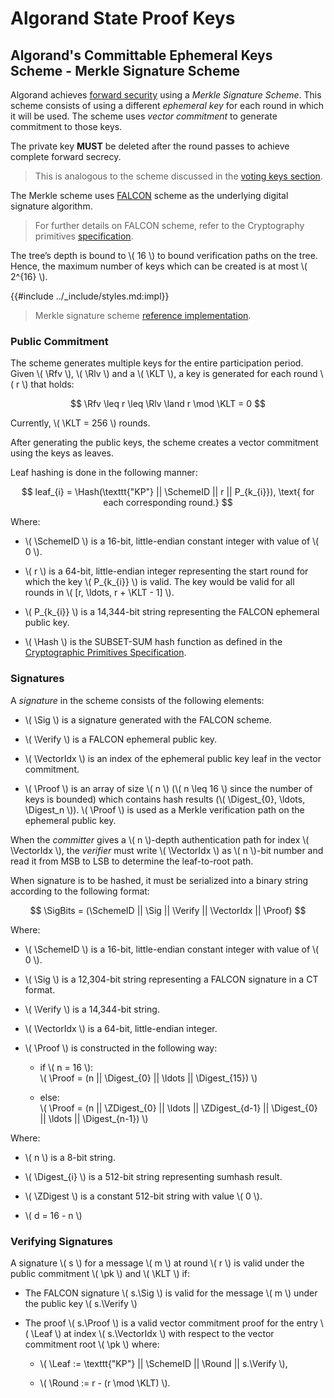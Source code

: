 $$
\newcommand \Rfv {\mathrm{FirstValidRound}}
\newcommand \Rlv {\mathrm{LastValidRound}}
\newcommand \KLT {\mathrm{KeyLifeTime}}
\newcommand \Hash {\mathrm{Hash}}
\newcommand \SchemeID {\mathrm{SchemeID}}
\newcommand \Sig {\mathrm{Signature}}
\newcommand \Verify {\mathrm{VerifyingKey}}
\newcommand \VectorIdx {\mathrm{VectorIndex}}
\newcommand \Proof {\mathrm{Proof}}
\newcommand \Digest {\mathrm{Digest}}
\newcommand \ZDigest {\mathrm{Zero}\Digest}
\newcommand \SigBits {\Sig\mathrm{BitString}}
\newcommand \pk {\mathrm{pk}}
\newcommand \Leaf {\mathrm{Leaf}}
\newcommand \Round {\mathrm{Round}}
$$

# Algorand State Proof Keys

## Algorand's Committable Ephemeral Keys Scheme - Merkle Signature Scheme

Algorand achieves [forward security](https://en.wikipedia.org/wiki/Forward_secrecy)
using a _Merkle Signature Scheme_. This scheme consists of using a different _ephemeral
key_ for each round in which it will be used. The scheme uses _vector commitment_
to generate commitment to those keys. 

The private key **MUST** be deleted after the round passes to achieve complete forward
secrecy.

> This is analogous to the scheme discussed in the [voting keys section](./keys-participation.md).

The Merkle scheme uses [FALCON](https://falcon-sign.info/) scheme as the underlying
digital signature algorithm.

> For further details on FALCON scheme, refer to the Cryptography primitives [specification](../crypto/crypto.md#falcon).

The tree’s depth is bound to \\( 16 \\) to bound verification paths on the tree.
Hence, the maximum number of keys which can be created is at most \\( 2^{16} \\).

{{#include ../_include/styles.md:impl}}
> Merkle signature scheme [reference implementation](https://github.com/algorand/go-algorand/blob/b6e5bcadf0ad3861d4805c51cbf3f695c38a93b7/crypto/merklesignature/merkleSignatureScheme.go).

### Public Commitment

The scheme generates multiple keys for the entire participation period. Given
\\( \Rfv \\), \\( \Rlv \\) and a \\( \KLT \\), a key is generated for each round
\\( r \\) that holds:

$$
\Rfv \leq r \leq \Rlv \land r \mod \KLT = 0
$$

Currently, \\( \KLT = 256 \\) rounds.

After generating the public keys, the scheme creates a vector commitment using the
keys as leaves.

Leaf hashing is done in the following manner:

$$
leaf_{i} = \Hash(\texttt{"KP"} || \SchemeID || r || P_{k_{i}}), \text{ for each corresponding round.}
$$

Where:

- \\( \SchemeID \\) is a 16-bit, little-endian constant integer with value of \\( 0 \\).

- \\( r \\) is a 64-bit, little-endian integer representing the start round for which
the key \\( P_{k_{i}} \\) is valid. The key would be valid for all rounds in
\\( [r, \ldots, r + \KLT - 1] \\).

- \\( P_{k_{i}} \\) is a 14,344-bit string representing the FALCON ephemeral public key.

- \\( \Hash \\) is the SUBSET-SUM hash function as defined in the [Cryptographic Primitives Specification](../crypto/crypto-overview.md).

### Signatures

A _signature_ in the scheme consists of the following elements: 

- \\( \Sig \\) is a signature generated with the FALCON scheme.

- \\( \Verify \\) is a FALCON ephemeral public key.

- \\( \VectorIdx \\) is an index of the ephemeral public key leaf in the vector
commitment.

- \\( \Proof \\) is an array of size \\( n \\) (\\( n \leq 16 \\) since the number
of keys is bounded) which contains hash results (\\( \Digest_{0}, \ldots, \Digest_n \\)).
\\( \Proof \\) is used as a Merkle verification path on the ephemeral public key. 

When the _committer_ gives a \\( n \\)-depth authentication path for index \\( \VectorIdx \\),
the _verifier_ must write \\( \VectorIdx \\) as \\( n \\)-bit number and read it
from MSB to LSB to determine the leaf-to-root path.

When signature is to be hashed, it must be serialized into a binary string according
to the following format:

$$
\SigBits = (\SchemeID || \Sig || \Verify || \VectorIdx || \Proof)
$$

Where:

- \\( \SchemeID \\) is a 16-bit, little-endian constant integer with value of \\( 0 \\).

- \\( \Sig \\) is a 12,304-bit string representing a FALCON signature in a CT format.

- \\( \Verify \\) is a 14,344-bit string.

- \\( \VectorIdx \\) is a 64-bit, little-endian integer.

- \\( \Proof \\) is constructed in the following way:

  - if \\( n = 16 \\):\
    \\( \Proof = (n || \Digest_{0} || \ldots || \Digest_{15}) \\)

  - else:\
    \\( \Proof = (n || \ZDigest_{0} || \ldots || \ZDigest_{d-1} || \Digest_{0} || \ldots || \Digest_{n-1}) \\)

Where:

- \\( n \\) is a 8-bit string.

- \\( \Digest_{i} \\) is a 512-bit string representing sumhash result.

- \\( \ZDigest \\) is a constant 512-bit string with value \\( 0 \\).

- \\( d = 16 - n \\)

### Verifying Signatures

A signature \\( s \\) for a message \\( m \\) at round \\( r \\) is valid under
the public commitment \\( \pk \\) and \\( \KLT \\) if:

- The FALCON signature \\( s.\Sig \\) is valid for the message \\( m \\) under the
public key \\( s.\Verify \\)

- The proof \\( s.\Proof \\) is a valid vector commitment proof for the entry \\( \Leaf \\)
at index \\( s.\VectorIdx \\) with respect to the vector commitment root \\( \pk \\)
where:

  - \\( \Leaf := \texttt{"KP"} || \SchemeID || \Round || s.\Verify \\),

  - \\( \Round :=  r - (r \mod \KLT) \\).